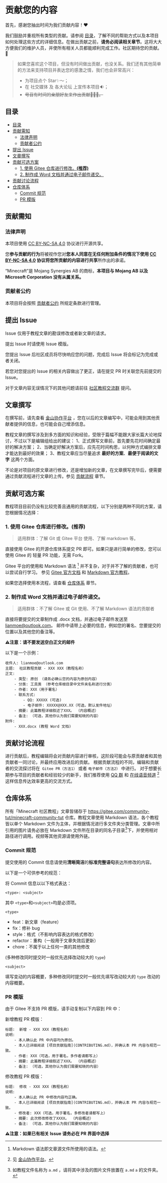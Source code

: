 <h1> 贡献您的内容 </h1>

首先，感谢您抽出时间为我们贡献内容！❤️

我们鼓励并重视所有类型的贡献。请参阅 [目录](#目录)，了解不同的帮助方式以及本项目如何处理这些方式的详细信息。在做出贡献之前，**请务必阅读相关章节**。这将大大方便我们的维护人员，并使所有相关人员都能顺利完成工作。社区期待您的贡献。🎉

> 如果您喜欢这个项目，但没有时间做出贡献，也没关系。我们还有其他简单的方法来支持项目并表达您的感激之情，我们也会非常高兴：
> - 为项目点个 Star✨～；
> - 在 社交媒体 及 各大论坛 上宣传本项目🔉；
> - ~~号召有时间的亲朋好友来作出贡献🧑‍🤝‍🧑。~~

## 目录

- [目录](#目录)
- [贡献需知](#贡献需知)
  - [法律声明](#法律声明)
  - [贡献者公约](#贡献者公约)
- [提出 Issue](#提出-issue)
- [文章撰写](#文章撰写)
- [贡献可选方案](#贡献可选方案)
  - [1. 使用 Gitee 仓库进行修改。**(推荐)**](#1-使用-gitee-仓库进行修改推荐)
  - [2. 制作成 Word 文档并通过电子邮件递交。](#2-制作成-word-文档并通过电子邮件递交)
- [贡献讨论流程](#贡献讨论流程)
- [仓库体系](#仓库体系)
  - [Commit 规范](#commit-规范)
  - [PR 模版](#pr-模版)

## 贡献需知
### 法律声明
本项目使用 [CC BY-NC-SA 4.0](/LICENSE) 协议进行开源共享。

您**参与贡献的行为**将被视作您对**您本人同意在无任何附加条件的情况下使用 [CC BY-NC-SA 4.0](/LICENSE) 协议将您所贡献的内容进行共享**所作出的承诺。

“Minecraft”是 Mojang Synergies AB 的商标，**本项目与 Mojang AB 以及 Microsoft Corporation 没有从属关系。**
### 贡献者公约
本项目将会按照 [贡献者公约](CODE_OF_CONDUCT.md) 所规定条款进行管理。


## 提出 Issue
Issue 仅用于教程文章的勘误修改或者新文章的请求。

提出 Issue 时请使用 Issue 模版。

您提出 Issue 后社区成员将尽快响应您的问题，完成后 Issue 将会标记为完成或者关闭。

若您对您提出的 Issue 的相关内容做出了更正，请在提交 PR 时关联您先前提交的 Issue。

对于文章内容无误情况下的其他问题请前往 [社区教程交流群][QQ] 提问。
## 文章撰写
在撰写前，请先查看 [金山协作平台](https://www.kdocs.cn/l/coiA5aK3MGeW) ，您在以后的文章编写中，可能会用到其他贡献者提供的信息，也可能会自己增添信息。

教程文章的撰写涉及到多方面的知识和经验，受限于篇幅不能跟大家长篇大论地探讨，不过以下是编辑组给出的建议：
1、正式撰写文章前，首先要先花时间确定最好的解决方案；
2、当确定好解决方案后，应先花时间构思，以何种方式编排文章才能达到最好的效果；
3、教程文章应当尽量追求 **最好的方案**、**最便于阅读的文字** 这两个方面。

不论是对项目的原文章进行修改，还是增加新的文章，在文章撰写完毕后，便需要通过贡献流程进行文章的上传。参见 [贡献流程](#贡献流程) 章节。

## 贡献可选方案
教程项目目前仍没有比较完善且通用的贡献流程，以下分别是两种不同的方案，请您根据情况选择：

### 1. 使用 Gitee 仓库进行修改。**(推荐)**
> 适用群体：了解 Git 或 Gitee 平台 使用、了解 markdown 等。

直接使用 Gitee 的开源仓库体系提交 PR 即可。如果只是进行简单的修改，您可以使用 Gitee 的 轻量 PR 功能，无需 Fork。

Gitee 平台的使用和 Markdown 语法 [^Markdown] 并不复杂，对于并不了解的贡献者，也可以尝试自行学习。
参见 [Gitee 官方文档](https://help.gitee.com/) 和 [Markdown 官方教程](https://markdown.com.cn/)。

如果您选择使用本流程，请查看 [仓库体系](#仓库体系) 章节。

[^Markdown]: Markdown 语法即文章源文件所使用的语法。
### 2. 制作成 Word 文档并通过电子邮件递交。
> 适用群体：不了解 Gitee 或 Git 使用、不了解 Markdown 语法的贡献者

直接将要提交的文章制作成 .docx 文档，并通过电子邮件发送至 [lianmoe@outlook.com](mailto:lianmoe@outlook.com)。
邮件中请带上必要的信息，例如您的署名、您要提交的位置以及其他您的备注等。

**⚠️注意：请不要发送空白正文的邮件**

以下是一个示例：

```
收件人: lianmoe@outlook.com
主题:  社区教程贡献 - XXX XXX（教程名称）
正文: 
    - 类型: 原创 （请务必确认您的内容为原创内容）
    - 分类: 工具类 （参考仓库根目录中文件夹名称进行分类）
    - 作者: XXX（用于署名）
    - 联系方式:
        - QQ: XXXXX (可选)
        - 电子邮件: XXXXX@XXX.XX（可选，默认发件地址）
    - 摘要: 此篇教程详细叙述了XXX。 （内容概述）
    - 备注: （可选，其他你认为我们需要知晓的内容）
附件: 
    - XXX.docx (教程 Word 文档)
```

## 贡献讨论流程
进行贡献后，教程编辑将会对贡献内容进行审核，这阶段可能会与原贡献者和其他贡献者一同讨论，并最终应用改进后的贡献。
根据贡献流程的不同，编辑和贡献者的交流探讨将在``` Gitee PR（方法1）``` 或者 ```电子邮件（方法2）``` 中进行。
对于想要长期参与项目的贡献者和经验较少的新手，我们推荐使用 [QQ 群][QQ] 和 [在线语音频道](https://mornin.fm/community-tuts) [^kdocs]这样信息传达效率更高的交流方式。

[^kdocs]:见 [金山协作平台](https://www.kdocs.cn/l/coiA5aK3MGeW)。

## 仓库体系
所有「Minecraft 社区教程」文章皆储存于 https://gitee.com/community-tut/minecraft-community-tut 仓库。教程文章使用 Markdown 语法，各个教程皆以单个 Markdown 文件为主体，并根据情况进行多文件夹分类管理。文章中所引用的图片请务必放在 Markdown 文件所在目录的同名子目录[^img]下，并使用相对路径进行调用。视频等其他资源请使用外链。

[^img]: 如教程文件名称为 ```a.md``` ，请将其中涉及的图片文件放置在 ```a.md```  ```a``` 的文件夹。

### Commit 规范
提交使用的 Commit 信息请使用**清晰简洁**的**标准完整语句**表达所修改的内容。

以下是一个可供参考的规范：

将 Commit 信息以以下格式表达：
```
<type>: <subject>
```
其中 ```<type>```和```<subject>```均是必须项。

```<type>```
- feat：新文章（feature）
- fix：修补 bug
- style：格式（不影响内容表达的格式修改）
- refactor：重构（一般用于文章失效后更新）
- chore：不属于以上任何一类的其他修改

(多种修改同时提交时一般优先选择改动较大的 ```type```)

```<subject>```

填写变动的内容概要，多种修改同时提交时一般优先填写改动较大的 ```type``` 改动的内容概要。


### PR 模版
由于 Gitee 不支持 PR 模版，请手动复制以下内容到 PR 中：

新增教程 PR 模版：
```
标题:  新增 - XXX XXX（教程名称）
说明: 
    - 本人确认此 PR 中内容均为原创。
    - 本人已详细阅读 [项目贡献指南](CONTRIBUTING.md)，并确认本 PR 内容与规范一致。
    - 作者: XXX（可选，用于署名，多作者请都写上）
    - 摘要: 此篇教程详细叙述了XXX。 （内容概述）
    - 备注: （可选，其他你认为我们需要知晓的内容）
```

修改教程 PR 模版：
```
标题:  修改 - XXX XXX（教程名称）
说明: 
    - 本人确认此 PR 中修改内容均正确。
    - 本人已详细阅读 [项目贡献指南](CONTRIBUTING.md)，并确认本 PR 内容与规范一致。
    - 修改者: XXX（可选，用于署名，多修改者请都写上）
    - 摘要: 此次修改修改了XXXX。 （内容概述）
    - 备注: （可选，其他你认为我们需要知晓的内容）
```
**⚠️注意：如果已有相关 Issue 请务必在 PR 界面中选择**


[QQ]: https://qm.qq.com/cgi-bin/qm/qr?authKey=aifKEcRSapH3pgCIIQ58qJmRs0QtiiNkeiMK3eldabfI0TJGYKje5YMgP%2FVjTFRY&k=YdLYzpkxXUwwlie6HJ1GjcnC0BgWN3es&noverify=0&group_code=749988690